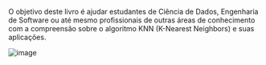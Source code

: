 O objetivo deste livro é ajudar estudantes de Ciência de Dados, Engenharia de Software ou até mesmo profissionais de outras áreas de conhecimento com a compreensão sobre o algoritmo KNN (K-Nearest Neighbors) e suas aplicações.

![image](https://github.com/machadodecastro/knn-hands-on/assets/5161201/66510799-7079-4a24-8ee8-01be87ab5f9c)
